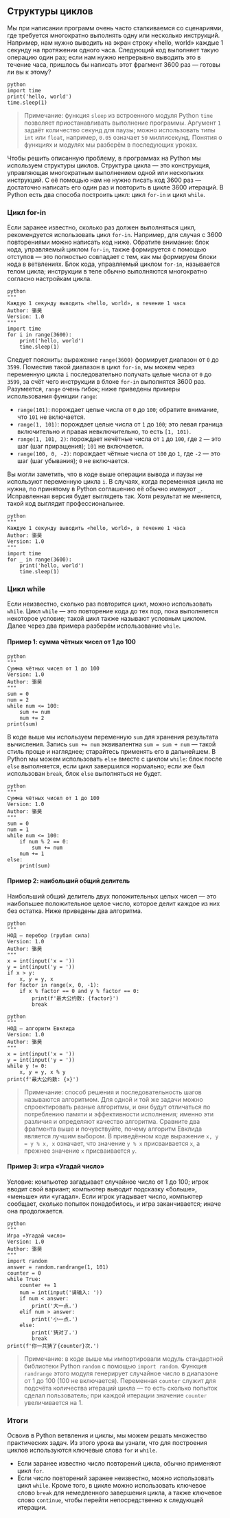 ## Структуры циклов
Мы при написании программ очень часто сталкиваемся со сценариями, где требуется многократно выполнять одну или несколько инструкций. Например, нам нужно выводить на экран строку «hello, world» каждые 1 секунду на протяжении одного часа. Следующий код выполняет такую операцию один раз; если нам нужно непрерывно выводить это в течение часа, пришлось бы написать этот фрагмент 3600 раз — готовы ли вы к этому?
```
python
import time
print('hello, world')
time.sleep(1)
```
> 
> Примечание: функция `sleep` из встроенного модуля Python `time` позволяет приостанавливать выполнение программы. Аргумент `1` задаёт количество секунд для паузы; можно использовать типы `int` или `float`, например, `0.05` означает `50` миллисекунд. Понятия о функциях и модулях мы разберём в последующих уроках.

Чтобы решить описанную проблему, в программах на Python мы используем структуры циклов. Структура цикла — это конструкция, управляющая многократным выполнением одной или нескольких инструкций. С её помощью нам не нужно писать код 3600 раз — достаточно написать его один раз и повторить в цикле 3600 итераций. В Python есть два способа построить цикл: цикл `for-in` и цикл `while`.

### Цикл for-in
Если заранее известно, сколько раз должен выполняться цикл, рекомендуется использовать цикл `for-in`. Например, для случая с 3600 повторениями можно написать код ниже. Обратите внимание: блок кода, управляемый циклом `for-in`, также формируется с помощью отступов — это полностью совпадает с тем, как мы формируем блоки кода в ветвлениях. Блок кода, управляемый циклом `for-in`, называется телом цикла; инструкции в теле обычно выполняются многократно согласно настройкам цикла.
```
python
"""
Каждую 1 секунду выводить «hello, world», в течение 1 часа
Author: 骆昊
Version: 1.0
"""
import time
for i in range(3600):
    print('hello, world')
    time.sleep(1)
```
Следует пояснить: выражение `range(3600)` формирует диапазон от `0` до `3599`. Поместив такой диапазон в цикл `for-in`, мы можем через переменную цикла `i` последовательно получать целые числа от `0` до `3599`, за счёт чего инструкции в блоке `for-in` выполнятся 3600 раз. Разумеется, `range` очень гибок; ниже приведены примеры использования функции `range`:
- `range(101)`: порождает целые числа от `0` до `100`; обратите внимание, что `101` не включается.
- `range(1, 101)`: порождает целые числа от `1` до `100`; это левая граница включительно и правая невключительно, то есть `[1, 101)`.
- `range(1, 101, 2)`: порождает нечётные числа от `1` до `100`, где `2` — это шаг (шаг приращения); `101` не включается.
- `range(100, 0, -2)`: порождает чётные числа от `100` до `1`, где `-2` — это шаг (шаг убывания); `0` не включается.

Вы могли заметить, что в коде выше операции вывода и паузы не используют переменную цикла `i`. В случаях, когда переменная цикла не нужна, по принятому в Python соглашению её обычно именуют `_`. Исправленная версия будет выглядеть так. Хотя результат не меняется, такой код выглядит профессиональнее.

```
python
"""
Каждую 1 секунду выводить «hello, world», в течение 1 часа
Author: 骆昊
Version: 1.0
"""
import time
for _ in range(3600):
    print('hello, world')
    time.sleep(1)
```

### Цикл while
Если неизвестно, сколько раз повторится цикл, можно использовать `while`. Цикл `while` — это повторение кода до тех пор, пока выполняется некоторое условие; такой цикл также называют условным циклом. Далее через два примера разберём использование `while`.

#### Пример 1: сумма чётных чисел от 1 до 100
```
python
"""
Сумма чётных чисел от 1 до 100
Version: 1.0
Author: 骆昊
"""
sum = 0
num = 2
while num <= 100:
    sum += num
    num += 2
print(sum)
```

В коде выше мы используем переменную `sum` для хранения результата вычисления. Запись `sum += num` эквивалентна `sum = sum + num` — такой стиль проще и нагляднее; старайтесь применять его в дальнейшем. В Python мы можем использовать `else` вместе с циклом `while`: блок после `else` выполняется, если цикл завершился нормально; если же был использован `break`, блок `else` выполняться не будет.

```
python
"""
Сумма чётных чисел от 1 до 100
Version: 1.0
Author: 骆昊
"""
sum = 0
num = 1
while num <= 100:
    if num % 2 == 0:
        sum += num
    num += 1
else:
    print(sum)
```

#### Пример 2: наибольший общий делитель
Наибольший общий делитель двух положительных целых чисел — это наибольшее положительное целое число, которое делит каждое из них без остатка. Ниже приведены два алгоритма.

```
python
"""
НОД — перебор (грубая сила)
Version: 1.0
Author: 骆昊
"""
x = int(input('x = '))
y = int(input('y = '))
if x > y:
    x, y = y, x
for factor in range(x, 0, -1):
    if x % factor == 0 and y % factor == 0:
        print(f'最大公约数: {factor}')
        break
```

```
python
"""
НОД — алгоритм Евклида
Version: 1.0
Author: 骆昊
"""
x = int(input('x = '))
y = int(input('y = '))
while y != 0:
    x, y = y, x % y
print(f'最大公约数: {x}')
```

> 
> Примечание: способ решения и последовательность шагов называются алгоритмом. Для одной и той же задачи можно спроектировать разные алгоритмы, и они будут отличаться по потреблению памяти и эффективности исполнения; именно эти различия и определяют качество алгоритма. Сравните два фрагмента выше и почувствуйте, почему алгоритм Евклида является лучшим выбором. В приведённом коде выражение `x, y = y % x, x` означает, что значение `y % x` присваивается `x`, а прежнее значение `x` присваивается `y`.

#### Пример 3: игра «Угадай число»
Условие: компьютер загадывает случайное число от 1 до 100; игрок вводит свой вариант; компьютер выводит подсказку «больше», «меньше» или «угадал». Если игрок угадывает число, компьютер сообщает, сколько попыток понадобилось, и игра заканчивается; иначе она продолжается.
```
python
"""
Игра «Угадай число»
Version: 1.0
Author: 骆昊
"""
import random
answer = random.randrange(1, 101)
counter = 0
while True:
    counter += 1
    num = int(input('请输入: '))
    if num < answer:
        print('大一点.')
    elif num > answer:
        print('小一点.')
    else:
        print('猜对了.')
        break
print(f'你一共猜了{counter}次.')
```

> 
> Примечание: в коде выше мы импортировали модуль стандартной библиотеки Python `random` с помощью `import random`. Функция `randrange` этого модуля генерирует случайное число в диапазоне от 1 до 100 (100 не включается). Переменная `counter` служит для подсчёта количества итераций цикла — то есть сколько попыток сделал пользователь; при каждой итерации значение `counter` увеличивается на 1.

### Итоги
Освоив в Python ветвления и циклы, мы можем решать множество практических задач. Из этого урока вы узнали, что для построения циклов используются ключевые слова `for` и `while`.
- Если заранее известно число повторений цикла, обычно применяют цикл `for`.
- Если число повторений заранее неизвестно, можно использовать цикл `while`.
Кроме того, в цикле можно использовать ключевое слово `break` для немедленного завершения цикла, а также ключевое слово `continue`, чтобы перейти непосредственно к следующей итерации.

